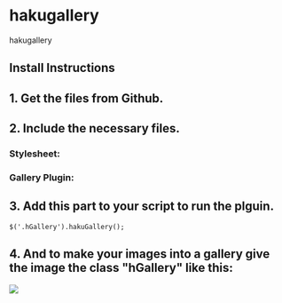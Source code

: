 # hakugallery
hakugallery

<h2>Install Instructions</h2>
			<h2>1. Get the files from Github.</h2>
			<h2>2. Include the necessary files.</h2>
			<h3>Stylesheet: <link rel="stylesheet/less" type="text/css" href="path/hakuGallery.css">
			<h3>Gallery Plugin:</h3> <script src="path/hakuGallery.js"></script>
			<h2>3. Add this part to your script to run the plguin.</h2>
			<code>$('.hGallery').hakuGallery();</code>
			<h2>4. And to make your images into a gallery give the image the class "hGallery" like this:</h2>
			<img class="hGallery" src="img/1.jpg">
